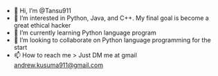 - 👋 Hi, I’m @Tansu911
- 👀 I’m interested in Python, Java, and C++. My final goal is become a great ethical hacker
- 🌱 I’m currently learning Python language program
- 💞️ I’m looking to collaborate on Python language programming for the start
- 📫 How to reach me > Just DM me at gmail andrew.kusuma911@gmail.com

<!---
Tansu911/Tansu911 is a ✨ special ✨ repository because its `README.md` (this file) appears on your GitHub profile.
You can click the Preview link to take a look at your changes.
--->
